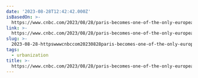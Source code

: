 ```yaml
---
date: '2023-08-28T12:42:42.000Z'
isBasedOn: >-
  https://www.cnbc.com/2023/08/28/paris-becomes-one-of-the-only-european-cities-to-ban-e-scooter-rentals.html?__source=sharebar
link: >-
  https://www.cnbc.com/2023/08/28/paris-becomes-one-of-the-only-european-cities-to-ban-e-scooter-rentals.html?__source=sharebar
slug: >-
  2023-08-28-httpswwwcnbccom20230828paris-becomes-one-of-the-only-european-cities-to-ban-e-scooter-rentalshtmlsourcesharebar
tags:
  - urbanization
title: >-
  https://www.cnbc.com/2023/08/28/paris-becomes-one-of-the-only-european-cities-to-ban-e-scooter-rentals.html?__source=sharebar
---
```


